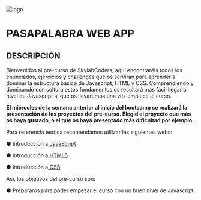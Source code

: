 ![logo](/logo_pasapalabra5.svg)

# PASAPALABRA WEB APP

## DESCRIPCIÓN

Bienvenidos al pre-curso de SkylabCoders, aquí encontraréis todos los enunciados, ejercicios y challenges que os servirán para aprender a dominar la estructura básica de Javascript, HTML y CSS. Comprendiendo y dominando con soltura estos fundamentos os resultará más fácil llegar al nivel de Javascript al que os llevaremos una vez empiece el curso.

<strong>El miércoles de la semana anterior al inicio del bootcamp se realizará la presentación de los proyectos del pre-curso. Elegid el proyecto que más os haya gustado, o el que os haya presentado más dificultad por ejemplo.</strong>

Para referencia teórica recomendamos utilizar las siguientes webs:

● Introducción a[ JavaScript](https://lenguajejs.com/p/javascript/)

● Introducción a[ HTML5](https://lenguajehtml.com/p/html/)

● Introducción a[ CSS](https://lenguajecss.com/p/css/)

Así, los objetivos del pre-curso son:

● Prepararos para poder empezar el curso con un buen nivel de Javascript.
